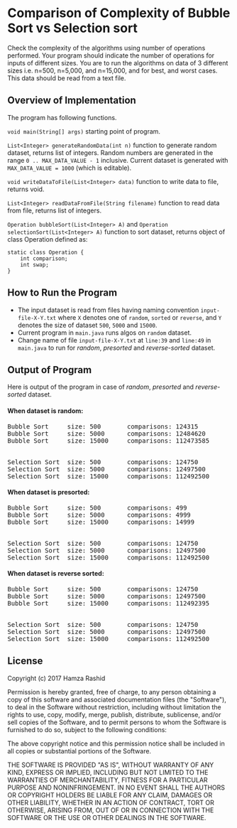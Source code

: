 # Comparison of Complexity of Bubble Sort vs Selection sort

Check the complexity of the algorithms using number of operations performed. Your program should indicate the number of operations for inputs of different sizes. You are to run the algorithms on data of 3 different sizes i.e. n=500, n=5,000, and n=15,000, and for best, and worst cases. This data should be read from a text file. 

## Overview of Implementation

The program has following functions.

`void main(String[] args)` starting point of program.

`List<Integer> generateRandomData(int n)` function to generate random dataset, returns list of integers. Random numbers are generated in the range `0 .. MAX_DATA_VALUE - 1` inclusive. Current dataset is generated with `MAX_DATA_VALUE = 1000` (which is editable).

`void writeDataToFile(List<Integer> data)` function to write data to file, returns void.

`List<Integer> readDataFromFile(String filename)` function to read data from file, returns list of integers.

`Operation bubbleSort(List<Integer> A)` and `Operation selectionSort(List<Integer> A)` function to sort dataset, returns object of class Operation defined as:

```
static class Operation {
    int comparison;
    int swap;
}
``` 

## How to Run the Program

* The input dataset is read from files having naming convention `input-file-X-Y.txt` where `X` denotes one of `random`, `sorted` or `reverse`, and `Y` denotes the size of dataset `500`, `5000` and `15000`.
* Current program in `main.java` runs algos on `random` dataset.
* Change name of file `input-file-X-Y.txt` at `line:39` and `line:49` in `main.java` to run for _random_, _presorted_ and _reverse-sorted_ dataset.

## Output of Program

Here is output of the program in case of _random_, _presorted_ and _reverse-sorted_ dataset.

#### When dataset is random:
<pre>
Bubble Sort 	size: 500		comparisons: 124315			swaps: 62905
Bubble Sort 	size: 5000		comparisons: 12484620		swaps: 6381182
Bubble Sort 	size: 15000		comparisons: 112473585		swaps: 56374559
<br>
Selection Sort 	size: 500		comparisons: 124750			swaps: 496
Selection Sort 	size: 5000		comparisons: 12497500		swaps: 4989
Selection Sort 	size: 15000		comparisons: 112492500		swaps: 14973
</pre>
#### When dataset is presorted:
<pre>
Bubble Sort 	size: 500		comparisons: 499			swaps: 0
Bubble Sort 	size: 5000		comparisons: 4999			swaps: 0
Bubble Sort 	size: 15000		comparisons: 14999			swaps: 0
<br>
Selection Sort 	size: 500		comparisons: 124750			swaps: 0
Selection Sort 	size: 5000		comparisons: 12497500		swaps: 0
Selection Sort 	size: 15000		comparisons: 112492500		swaps: 0
</pre>
#### When dataset is reverse sorted:
<pre>
Bubble Sort 	size: 500		comparisons: 124750			swaps: 124623
Bubble Sort 	size: 5000		comparisons: 12497500		swaps: 12485013
Bubble Sort 	size: 15000		comparisons: 112492395		swaps: 112380218
<br>
Selection Sort 	size: 500		comparisons: 124750			swaps: 284
Selection Sort 	size: 5000		comparisons: 12497500		swaps: 3447
Selection Sort 	size: 15000		comparisons: 112492500		swaps: 10650
</pre>

## License

Copyright (c) 2017 Hamza Rashid

Permission is hereby granted, free of charge, to any person obtaining a copy
of this software and associated documentation files (the "Software"), to deal
in the Software without restriction, including without limitation the rights
to use, copy, modify, merge, publish, distribute, sublicense, and/or sell
copies of the Software, and to permit persons to whom the Software is
furnished to do so, subject to the following conditions:

The above copyright notice and this permission notice shall be included in all
copies or substantial portions of the Software.

THE SOFTWARE IS PROVIDED "AS IS", WITHOUT WARRANTY OF ANY KIND, EXPRESS OR
IMPLIED, INCLUDING BUT NOT LIMITED TO THE WARRANTIES OF MERCHANTABILITY,
FITNESS FOR A PARTICULAR PURPOSE AND NONINFRINGEMENT. IN NO EVENT SHALL THE
AUTHORS OR COPYRIGHT HOLDERS BE LIABLE FOR ANY CLAIM, DAMAGES OR OTHER
LIABILITY, WHETHER IN AN ACTION OF CONTRACT, TORT OR OTHERWISE, ARISING FROM,
OUT OF OR IN CONNECTION WITH THE SOFTWARE OR THE USE OR OTHER DEALINGS IN THE
SOFTWARE.